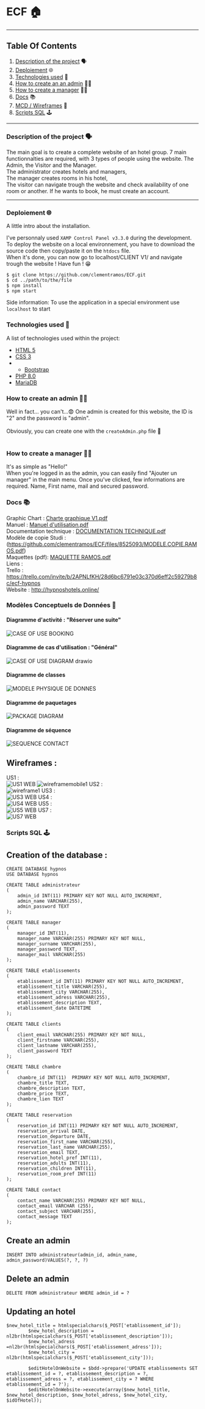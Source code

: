 # ECF :house:	
***
## Table Of Contents
1. [Description of the project](#description) :speaking_head:
2. [Deploiement](#local) :globe_with_meridians:	
3. [Technologies used](#techno) :compass:	
4. [How to create an an admin](#howtoAdmin) :teacher:	
5. [How to create a manager](#howtowebsite) :man_judge:	
6. [Docs](#docs) :books:	
7. [MCD / Wireframes](#mcd) :dart:	
8. [Scripts SQL](#sql) :joystick:	
***
<a name="description"></a>
### Description of the project :speaking_head:
The main goal is to create a complete website of an hotel group. 7 main functionnalties are required, with 3 types of people using the website. The Admin, the Visitor and the Manager. <br>
The administrator creates hotels and managers, <br>
The manager creates rooms in his hotel, <br>
The visitor can navigate trough the website and check availability of one room or another. If he wants to book, he must create an account. <br>
***
<a name="local"></a>
### Deploiement :globe_with_meridians:
A little intro about the installation. 

I've personnaly used ```XAMP Control Panel v3.3.0``` during the development. <br>
To deploy the website on a local environnement, you have to download the source code then copy/paste it on the ```htdocs``` file. <br>
When it's done, you can now go to localhost/CLIENT V1/ and navigate trough the website ! Have fun ! :grin:
```
$ git clone https://github.com/clementramos/ECF.git
$ cd ../path/to/the/file
$ npm install
$ npm start
```
Side information: To use the application in a special environment use ```localhost``` to start
<a name="techno"></a>
### Technologies used :compass:
A list of technologies used within the project:
* [HTML 5](https://developer.mozilla.org/fr/docs/Learn/Getting_started_with_the_web/HTML_basics)
* [CSS 3](https://developer.mozilla.org/fr/docs/Web/CSS)
* * [Bootstrap](https://getbootstrap.com/)
* [PHP 8.0](https://www.php.net/)
* [MariaDB](https://mariadb.org/)
<a name="howtoAdmin"></a>
### How to create an admin :teacher:
Well in fact... you can't...:fearful:
One admin is created for this website, the ID is "2" and the password is "admin". <br>
<br>
Obviously, you can create one with the ```createAdmin.php``` file :partying_face:	
<br>
<a name="howtowebsite"></a>
### How to create a manager :man_judge:	
It's as simple as "Hello!" <br>
When you're logged in as the admin, you can easily find "Ajouter un manager" in the main menu. Once you've clicked, few informations are required. Name, First name, mail and secured password.
<br>
<a name="docs"></a>
### Docs :books:
Graphic Chart :
[Charte graphique V1.pdf](https://github.com/clementramos/ECF/files/8254778/Charte.graphique.V1.pdf)
<br>
Manuel :
[Manuel d'utilisation.pdf](https://github.com/clementramos/ECF/files/8523823/MANUEL.UTILISATION.pdf)
<br>
Documentation technique :
[DOCUMENTATION TECHNIQUE.pdf](https://github.com/clementramos/ECF/files/8525184/DOCUMENTATION.TECHNIQUE.pdf)
<br>
Modèle de copie Studi :
(https://github.com/clementramos/ECF/files/8525093/MODELE.COPIE.RAMOS.pdf)
<br>
Maquettes (pdf):
[MAQUETTE RAMOS.pdf](https://github.com/clementramos/ECF/files/8525298/MAQUETTE.RAMOS.pdf)
<br>
Liens : <br>
Trello : https://trello.com/invite/b/2APNLfKH/28d6bc6791e03c370d6eff2c59279b8c/ecf-hypnos
<br>
Website : http://hypnoshotels.online/

<a name="mcd"></a>
### Modèles Conceptuels de Données :dart:
#### Diagramme d'activité : "Réserver une suite"
![CASE OF USE BOOKING](https://user-images.githubusercontent.com/81080837/161830574-3c72abaf-60f0-416f-9f52-c7fa772d6c82.png)
#### Diagramme de cas d'utilisation : "Général"
![CASE OF USE DIAGRAM drawio](https://user-images.githubusercontent.com/81080837/161830580-29c4d774-a07d-4063-93ce-c4d8dc68c039.png)
#### Diagramme de classes
![MODELE PHYSIQUE DE DONNES](https://user-images.githubusercontent.com/81080837/164315116-de415209-3ae4-40c6-845b-a9339e8adbfd.png)

#### Diagramme de paquetages 
![PACKAGE DIAGRAM](https://user-images.githubusercontent.com/81080837/161830583-6c74f2ad-cd57-4314-ad39-bacb8afbb921.png)
#### Diagramme de séquence
![SEQUENCE CONTACT](https://user-images.githubusercontent.com/81080837/161830585-07055715-f447-482d-be6b-997c57a9c94e.png)
## Wireframes :
US1 : <br>
![US1 WEB](https://user-images.githubusercontent.com/81080837/164493512-0f415ffd-17a7-40e3-ae1d-ef165262f268.png)
![wireframemobile1](https://user-images.githubusercontent.com/81080837/164494273-6b753119-06ae-4294-a6f0-9b5168865d5c.png)
US2 : <br>
![wireframe1](https://user-images.githubusercontent.com/81080837/164493654-913ee398-2eba-446a-9bb5-4832cb45f329.png)
US3 : <br>
![US3 WEB](https://user-images.githubusercontent.com/81080837/164493763-9642b300-75f0-40ee-b56f-476e1d760e5e.png)
US4 : <br>
![US4 WEB](https://user-images.githubusercontent.com/81080837/164494001-548a1808-ecaa-4b33-bd73-d2d0b4395b3a.png)
US5 : <br>
![US5 WEB](https://user-images.githubusercontent.com/81080837/164494127-0e3deb02-4487-47e4-9677-1db8c5ce78ef.png)
US7 : <br>
![US7 WEB](https://user-images.githubusercontent.com/81080837/164494204-09330b2d-15c6-4b4a-8794-55a03ec362cc.png)
<a name="sql"></a>
### Scripts SQL :joystick:
## Creation of the database :
```
CREATE DATABASE hypnos
USE DATABASE hypnos

CREATE TABLE administrateur
(
    admin_id INT(11) PRIMARY KEY NOT NULL AUTO_INCREMENT,
    admin_name VARCHAR(255),
    admin_password TEXT
);

CREATE TABLE manager 
( 
    manager_id INT(11), 
    manager_name VARCHAR(255) PRIMARY KEY NOT NULL,
    manager_surname VARCHAR(255),
    manager_password TEXT,
    manager_mail VARCHAR(255)
);

CREATE TABLE etablissements
(
    etablissement_id INT(11) PRIMARY KEY NOT NULL AUTO_INCREMENT,
    etablissement_title VARCHAR(255),
    etablissement_city VARCHAR(255),
    etablissement_adress VARCHAR(255),
    etablissement_description TEXT,
    etablissement_date DATETIME
);

CREATE TABLE clients 
(
    client_email VARCHAR(255) PRIMARY KEY NOT NULL,
    client_firstname VARCHAR(255),
    client_lastname VARCHAR(255),
    client_password TEXT
);

CREATE TABLE chambre
(
    chambre_id INT(11)  PRIMARY KEY NOT NULL AUTO_INCREMENT,
    chambre_title TEXT, 
    chambre_description TEXT,
    chambre_price TEXT,
    chambre_lien TEXT
);

CREATE TABLE reservation
(
    reservation_id INT(11) PRIMARY KEY NOT NULL AUTO_INCREMENT,
    reservation_arrival DATE,
    reservation_departure DATE,
    reservation_first_name VARCHAR(255),
    reservation_last_name VARCHAR(255),
    reservation_email TEXT,
    reservation_hotel_pref INT(11),
    reservation_adults INT(11),
    reservation_children INT(11),
    reservation_room_pref INT(11)
);

CREATE TABLE contact
(
    contact_name VARCHAR(255) PRIMARY KEY NOT NULL,
    contact_email VARCHAR (255),
    contact_subject VARCHAR(255),
    contact_message TEXT
);
```
## Create an admin
```
INSERT INTO administrateur(admin_id, admin_name, admin_password)VALUES(?, ?, ?)
```
## Delete an admin
```
DELETE FROM administrateur WHERE admin_id = ?
```
## Updating an hotel
```
$new_hotel_title = htmlspecialchars($_POST['etablissement_id']);
        $new_hotel_description = nl2br(htmlspecialchars($_POST['etablissement_description']));
        $new_hotel_adress =nl2br(htmlspecialchars($_POST['etablissement_adress']));
        $new_hotel_city = nl2br(htmlspecialchars($_POST['etablissement_city']));
        
        $editHotelOnWebsite = $bdd->prepare('UPDATE etablissements SET etablissement_id = ?, etablissement_description = ?, etablissement_adress = ?, etablissement_city = ? WHERE etablissement_id = ?');
        $editHotelOnWebsite->execute(array($new_hotel_title, $new_hotel_description, $new_hotel_adress, $new_hotel_city, $idOfHotel));
```
